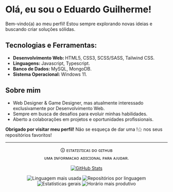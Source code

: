 # Olá, eu sou o Eduardo Guilherme!

<p>Bem-vindo(a) ao meu perfil! Estou sempre explorando novas ideias e buscando criar soluções sólidas.</p>

<div> 
  <h2>Tecnologias e Ferramentas:</h2> 
  <ul> 
    <li><strong>Desenvolvimento Web: </strong>HTML5, CSS3, SCSS/SASS, Tailwind CSS.</li>
    <li><strong>Linguagens: </strong>Javascript, Typescript.</li> 
    <li><strong>Banco de Dados: </strong>MySQL, MongoDB.</li>
    <li><strong>Sistema Operacional: </strong>Windows 11.</li> 
  </ul> 
</div> 

<div>
  <h2>Sobre mim</h2>
  <ul>
    <li>Web Designer & Game Designer, mas atualmente interessado exclusivamente por Desenvolvimento Web.</li>
    <li>Sempre em busca de desafios para evoluir minhas habilidades.</li>
    <li>Aberto a colaborações em projetos e oportunidades profissionais.</li>
  </ul> 
</div>

**Obrigado por visitar meu perfil!** Não se esqueça de dar uma !⚝ nos seus repositórios favoritos!

---

<div>
  <p align="center">🛈 ᴇꜱᴛᴀᴛɪꜱᴛɪᴄᴀꜱ ᴅᴏ ɢɪᴛʜᴜʙ <br> ᴜᴍᴀ ɪɴꜰᴏʀᴍᴀᴄᴀᴏ ᴀᴅɪᴄɪᴏɴᴀʟ ᴘᴀʀᴀ ᴀᴊᴜᴅᴀʀ.</p>

<p align="center">
  <a href="https://github.com/vn7n24fzkq/github-profile-summary-cards">
    <img src="https://github-profile-summary-cards.vercel.app/api/cards/profile-details?username=egoficial&theme=transparent&locale=pt-br" alt="GitHub Stats">
  </a>
</p>

<p align="center">
  <img src="https://github-profile-summary-cards.vercel.app/api/cards/most-commit-language?username=egoficial&theme=transparent&locale=pt-br" alt="Linguagem mais usada">
  <img src="https://github-profile-summary-cards.vercel.app/api/cards/repos-per-language?username=egoficial&theme=transparent&locale=pt-br" alt="Repositórios por linguagem">
  <img src="https://github-profile-summary-cards.vercel.app/api/cards/stats?username=egoficial&theme=transparent&locale=pt-br" alt="Estatísticas gerais">
  <img src="https://github-profile-summary-cards.vercel.app/api/cards/productive-time?username=egoficial&theme=transparent&locale=pt-br&utcOffset=-3.00" alt="Horário mais produtivo">
</p>
</div>
